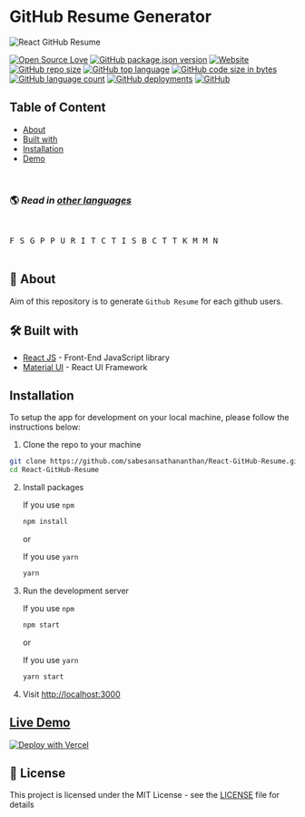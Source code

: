 # GitHub Resume Generator

![React GitHub Resume](./src/assets/readme/screenshot.png)

[![Open Source Love](https://firstcontributions.github.io/open-source-badges/badges/open-source-v1/open-source.svg)](https://github.com/sabesansathananthan/React-GitHub-Resume) [![GitHub package.json version](https://img.shields.io/github/package-json/v/sabesansathananthan/React-GitHub-Resume?color=ff69b4)](https://react-github-resume.vercel.app/) [![Website](https://img.shields.io/website?down_color=critical&up_color=blueviolet&url=https%3A%2F%2Freact-github-resume.vercel.app%2F)](https://react-github-resume.vercel.app/) [![GitHub repo size](https://img.shields.io/github/repo-size/sabesansathananthan/React-GitHub-Resume)](https://github.com/sabesansathananthan/React-GitHub-Resume) [![GitHub top language](https://img.shields.io/github/languages/top/sabesansathananthan/React-GitHub-Resume?color=yellow)](https://github.com/sabesansathananthan/React-GitHub-Resume/search?l=JavaScript&type=code) [![GitHub code size in bytes](https://img.shields.io/github/languages/code-size/sabesansathananthan/React-GitHub-Resume?color=lightgrey)](https://github.com/sabesansathananthan/React-GitHub-Resume/tree/master/src) [![GitHub language count](https://img.shields.io/github/languages/count/sabesansathananthan/React-GitHub-Resume?color=orange)](https://github.com/sabesansathananthan/React-GitHub-Resume) [![GitHub deployments](https://img.shields.io/github/deployments/sabesansathananthan/React-GitHub-Resume/Production)](https://github.com/sabesansathananthan/React-GitHub-Resume/deployments) [![GitHub](https://img.shields.io/github/license/sabesansathananthan/React-GitHub-Resume?color=9cf)](./LICENSE)

## Table of Content

- [About](#about)
- [Built with](#built-with)
- [Installation](#installation)
- [Demo](#live-demo)

<br>

### 🌎 _Read in [other languages](./translations/Translations.md)_

<br>

<kbd>[<img title="French" alt="French" src="https://cdn.staticaly.com/gh/hjnilsson/country-flags/master/svg/fr.svg" height="14">](./translations/README.fr.md)</kbd>
<kbd>[<img title="Spanish" alt="Spanish" src="https://cdn.staticaly.com/gh/hjnilsson/country-flags/master/svg/es.svg" height="14">](./translations/README.es.md)</kbd>
<kbd>[<img title="German" alt="German" src="https://cdn.staticaly.com/gh/hjnilsson/country-flags/master/svg/de.svg" height="14">](./translations/README.de.md)</kbd>
<kbd>[<img title="Portuguese (Brasil)" alt="Portuguese (Brasil)" src="https://cdn.staticaly.com/gh/hjnilsson/country-flags/master/svg/br.svg" height="14">](./translations/README.pt_br.md)</kbd>
<kbd>[<img title="Polish" alt="Polish" src="https://cdn.staticaly.com/gh/hjnilsson/country-flags/master/svg/pl.svg" height="14">](./translations/README.pl.md)</kbd>
<kbd>[<img title="Ukrainian" alt="Ukrainian" src="https://cdn.staticaly.com/gh/hjnilsson/country-flags/master/svg/ua.svg" height="14">](./translations/README.uk.md)</kbd>
<kbd>[<img title="Russian" alt="Russian" src="https://cdn.staticaly.com/gh/hjnilsson/country-flags/master/svg/ru.svg" height="14">](./translations/README.ru.md)</kbd>
<kbd>[<img title="Italian" alt="Italian" src="https://cdn.staticaly.com/gh/hjnilsson/country-flags/master/svg/it.svg" height="14">](./translations/README.it.md)</kbd>
<kbd>[<img title="Telugu" alt="Telugu" src="https://cdn.staticaly.com/gh/hjnilsson/country-flags/master/svg/in.svg" height="14">](./translations/README.te.md)</kbd>
<kbd>[<img title="Czech" alt="Czech" src="https://cdn.staticaly.com/gh/hjnilsson/country-flags/master/svg/cz.svg" height="14">](./translations/README.cs.md)</kbd>
<kbd>[<img title="Tamil" alt="Tamil" src="https://cdn.staticaly.com/gh/hjnilsson/country-flags/master/svg/lk.svg" height="14">](./translations/README.ta.md)</kbd>
<kbd>[<img title="Indonesian" alt="Indonesian" src="https://cdn.staticaly.com/gh/hjnilsson/country-flags/master/svg/id.svg" height="14">](./translations/README.id.md)</kbd>
<kbd>[<img title="Sinhala" alt="Sinhala" src="https://cdn.staticaly.com/gh/hjnilsson/country-flags/master/svg/lk.svg" height="14">](./translations/README.si.md)</kbd>
<kbd>[<img title="Bulgarian" alt="Bulgarian" src="https://cdn.staticaly.com/gh/hjnilsson/country-flags/master/svg/bg.svg" height="14">](./translations/README.bg.md)</kbd>
<kbd>[<img title="Chinese" alt="Chinese" src="https://cdn.staticaly.com/gh/hjnilsson/country-flags/master/svg/cn.svg" height="14">](./translations/README.zh.md)</kbd>
<kbd>[<img title="Turkish" alt="Turkish" src="https://cdn.staticaly.com/gh/hjnilsson/country-flags/master/svg/tr.svg" height="14">](./translations/README.tr.md)</kbd>
<kbd>[<img title="Traditional Chinese" alt="Traditional Chinese" src="https://cdn.staticaly.com/gh/hjnilsson/country-flags/master/svg/tw.svg" height="14">](./translations/README.zh_tw.md)</kbd>
<kbd>[<img title="Kannada" alt="Kannada" src="https://cdn.staticaly.com/gh/hjnilsson/country-flags/master/svg/in.svg" height="14">](./translations/README.kn.md)</kbd>
<kbd>[<img title="Malay" alt="Malay" src="https://cdn.staticaly.com/gh/hjnilsson/country-flags/master/svg/my.svg" height="14">](./translations/README.ms.md)</kbd>
<kbd>[<img title="Македонски" alt="Македонски" src="https://cdn.staticaly.com/gh/hjnilsson/country-flags/master/svg/mk.svg" height="14">](./translations/README.mk.md)</kbd>
<kbd>[<img title="Nepali" alt="Nepali" src="https://cdn.staticaly.com/gh/hjnilsson/country-flags/master/svg/np.svg" height="14">](./translations/README.ne.md)</kbd>    
<br>

<h2 id='about'>🤔 About</h2>

Aim of this repository is to generate `Github Resume` for each github users.

<h2 id='built-with'>🛠️ Built with</h2>

- [React JS](https://reactjs.org/) - Front-End JavaScript library
- [Material UI](https://material-ui.com/) - React UI Framework

<h2 id='installation'>Installation</h2>

To setup the app for development on your local machine, please follow the instructions below:

1. Clone the repo to your machine

```bash
git clone https://github.com/sabesansathananthan/React-GitHub-Resume.git
cd React-GitHub-Resume
```

2. Install packages

   If you use `npm`

   ```bash
   npm install
   ```

   or

   If you use `yarn`

   ```bash
   yarn
   ```

3. Run the development server

   If you use `npm`

   ```bash
   npm start
   ```

   or

   If you use `yarn`

   ```bash
   yarn start
   ```

4. Visit <http://localhost:3000>

<h2 id='live-demo'><a href="https://react-github-resume.vercel.app/">Live Demo</a></h2>

[![Deploy with Vercel](https://vercel.com/button)](https://vercel.com/new/git/external?repository-url=https://github.com/sabesansathananthan/React-GitHub-Resume)

## 📄 License

This project is licensed under the MIT License - see the [LICENSE](./LICENSE) file for details
